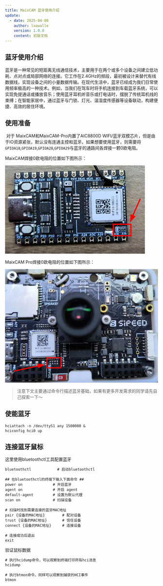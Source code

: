 ```yaml
---
title: MaixCAM 蓝牙使用介绍
update:
  - date: 2025-04-08
    author: lxowalle
    version: 1.0.0
    content: 初版文档
---
```



##  蓝牙使用介绍

​	蓝牙是一种常见的短距离无线通信技术，主要用于在两个或多个设备之间建立低功耗、点对点或局部网络的连接。它工作在2.4GHz的频段，最初被设计来替代有线数据线，实现设备之间的小量数据传输。在现代生活中，蓝牙已经成为我们日常使用频率极高的一种技术。例如，当我们在驾车时将手机连接到车载蓝牙系统，可以实现免提通话或播放音乐；使用蓝牙耳机听音乐或打电话时，摆脱了传统耳机线的束缚；在智能家居中，通过蓝牙与门锁、灯光、温湿度传感器等设备联动，构建便捷、高效的居住环境。

## 使用准备

​	对于 MaixCAM和MaixCAM-Pro内置了AIC8800D WIFI/蓝牙双模芯片，但是由于IO资源紧张，默认没有连通主控和蓝牙。如果想要使用蓝牙，则需要将`GPIOA18`,`GPIOA19`,`GPIOA28`,`GPIOA29`与蓝牙的通路间各焊接一颗0欧电阻。

MaixCAM焊接0欧电阻的位置如下图所示：

![](../../assets/maixcam_enable_ble.png)

MaixCAM Pro焊接0欧电阻的位置如下图所示：

![](../../assets/maixcam_pro_enable_ble.png)

> 注意下文主要通过命令行描述蓝牙基础，如果有更多开发需求的同学请先自己探索一下～

## 使能蓝牙

```shell
hciattach -n /dev/ttyS1 any 1500000 &
hciconfig hci0 up
```



## 连接蓝牙鼠标

这里使用bluetoothctl工具配置蓝牙

```shell
bluetoothctl			# 启动bluetoothctl

## 在bluetoothctl的终端下输入下面命令 ##
power on              # 开启蓝牙
agent on              # 开启 agent
default-agent         # 设置为默认代理
scan on               # 扫描设备

# 扫描时找到需要连接的蓝牙MAC地址
pair {设备的MAC地址}        # 配对设备
trust {设备的MAC地址}       # 信任设备
connect {设备的MAC地址}     # 连接设备

# 连接成功后退出
exit
```

验证鼠标数据

```shell
# 执行hcidump命令，可以观察到终端打印所有hci消息
hcidump

# 执行btmon命令，同样可以观察到捕获的HCI事件
btmon
```

